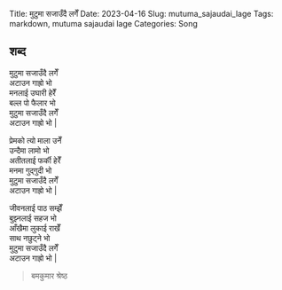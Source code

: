 Title: मुटुमा सजाउँदै लगेँ
Date: 2023-04-16
Slug: mutuma_sajaudai_lage
Tags: markdown, mutuma sajaudai lage
Categories: Song

## शब्द

मुटुमा सजाउँदै लगेँ  
अटाउन गाह्रो भो  
मनलाई उघारी हेरेँ  
बल्ल पो फैलार भो   
मुटुमा सजाउँदै लगेँ  
अटाउन गाह्रो भो |  

प्रेमको त्यो माला उनेँ  
उन्दैमा लामो भो  
अतीतलाई फर्की हेरेँ  
मनमा गुद्गुदी भो  
मुटुमा सजाउँदै लगेँ  
अटाउन गाह्रो भो |  

जीवनलाई पाठ सम्झेँ  
बुझ्नलाई सहज भो  
आँखैमा लुकाई राखेँ  
साथ नछुट्ने भो  
मुटुमा सजाउँदै लगेँ  
अटाउन गाह्रो भो |  

> बमकुमार श्रेष्ठ  